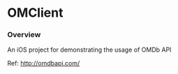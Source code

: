 OMClient
==========================

### Overview
An iOS project for demonstrating the usage of OMDb API

Ref: http://omdbapi.com/
